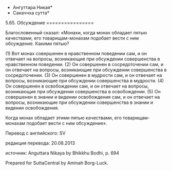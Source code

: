 * Ангуттара Никая*
* Сакаччха сутта*

5\.65\. Обсуждение
\=\=\=\=\=\=\=\=\=\=\=\=\=\=\=\=

Благословенный сказал: «Монахи, когда монах обладает пятью качествами, его товарищам\-монахам подобает вести с ним обсуждение\. Какими пятью?

\(1\) Вот монах совершенен в нравственном поведении сам, и он отвечает на вопросы, возникающие при обсуждении совершенства в нравственном поведении\. \(2\) Он совершенен в сосредоточении сам, и он отвечает на вопросы, возникающие при обсуждении совершенства в сосредоточении\. \(3\) Он совершенен в мудрости сам, и он отвечает на вопросы, возникающие при обсуждении совершенства в мудрости\. \(4\) Он совершенен в освобождении сам, и он отвечает на вопросы, возникающие при обсуждении совершенства в освобождении\. \(5\) Он совершенен в знании и видении освобождения сам, и он отвечает на вопросы, возникающие при обсуждении совершенства в знании и видении освобождения\.

Когда монах обладает этими пятью качествами, его товарищам\-монахам подобает вести с ним обсуждение»\.

Перевод с английского: SV

редакция перевода: 20\.08\.2013

источник: Anguttara Nikaya by Bhikkhu Bodhi, p\. 694

Prepared for SuttaCentral by Aminah Borg\-Luck\.